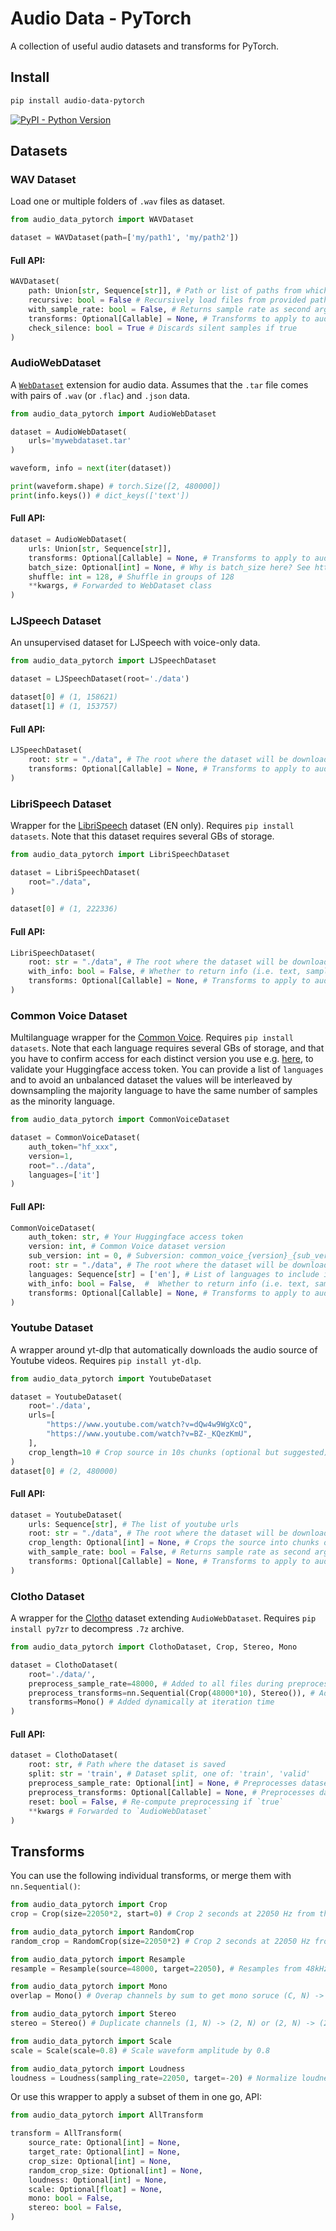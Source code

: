 
# Audio Data - PyTorch

A collection of useful audio datasets and transforms for PyTorch.

## Install

```bash
pip install audio-data-pytorch
```

[![PyPI - Python Version](https://img.shields.io/pypi/v/audio-data-pytorch?style=flat&colorA=0f0f0f&colorB=0f0f0f)](https://pypi.org/project/audio-data-pytorch/)

## Datasets

### WAV Dataset

Load one or multiple folders of `.wav` files as dataset.

```py
from audio_data_pytorch import WAVDataset

dataset = WAVDataset(path=['my/path1', 'my/path2'])
```

#### Full API:
```py
WAVDataset(
    path: Union[str, Sequence[str]], # Path or list of paths from which to load files
    recursive: bool = False # Recursively load files from provided paths
    with_sample_rate: bool = False, # Returns sample rate as second argument
    transforms: Optional[Callable] = None, # Transforms to apply to audio files
    check_silence: bool = True # Discards silent samples if true
)
```


### AudioWebDataset
A [`WebDataset`](https://webdataset.github.io/webdataset/) extension for audio data. Assumes that the `.tar` file comes with pairs of `.wav` (or `.flac`) and `.json` data.
```py
from audio_data_pytorch import AudioWebDataset

dataset = AudioWebDataset(
    urls='mywebdataset.tar'
)

waveform, info = next(iter(dataset))

print(waveform.shape) # torch.Size([2, 480000])
print(info.keys()) # dict_keys(['text'])
```

#### Full API:
```py
dataset = AudioWebDataset(
    urls: Union[str, Sequence[str]],
    transforms: Optional[Callable] = None, # Transforms to apply to audio files
    batch_size: Optional[int] = None, # Why is batch_size here? See https://webdataset.github.io/webdataset/gettingstarted/#webdataset-and-dataloader
    shuffle: int = 128, # Shuffle in groups of 128
    **kwargs, # Forwarded to WebDataset class
)
```

### LJSpeech Dataset
An unsupervised dataset for LJSpeech with voice-only data.
```py
from audio_data_pytorch import LJSpeechDataset

dataset = LJSpeechDataset(root='./data')

dataset[0] # (1, 158621)
dataset[1] # (1, 153757)
```

#### Full API:
```py
LJSpeechDataset(
    root: str = "./data", # The root where the dataset will be downloaded
    transforms: Optional[Callable] = None, # Transforms to apply to audio files
)
```

### LibriSpeech Dataset
Wrapper for the [LibriSpeech](https://www.openslr.org/12) dataset (EN only). Requires `pip install datasets`. Note that this dataset requires several GBs of storage.

```py
from audio_data_pytorch import LibriSpeechDataset

dataset = LibriSpeechDataset(
    root="./data",
)

dataset[0] # (1, 222336)
```

#### Full API:
```py
LibriSpeechDataset(
    root: str = "./data", # The root where the dataset will be downloaded
    with_info: bool = False, # Whether to return info (i.e. text, sampling rate, speaker_id)
    transforms: Optional[Callable] = None, # Transforms to apply to audio files
)
```

### Common Voice Dataset
Multilanguage wrapper for the [Common Voice](https://commonvoice.mozilla.org/). Requires `pip install datasets`. Note that each language requires several GBs of storage, and that you have to confirm access for each distinct version you use e.g. [here](https://huggingface.co/datasets/mozilla-foundation/common_voice_10_0), to validate your Huggingface access token. You can provide a list of `languages` and to avoid an unbalanced dataset the values will be interleaved by downsampling the majority language to have the same number of samples as the minority language.

```py
from audio_data_pytorch import CommonVoiceDataset

dataset = CommonVoiceDataset(
    auth_token="hf_xxx",
    version=1,
    root="../data",
    languages=['it']
)
```

#### Full API:
```py
CommonVoiceDataset(
    auth_token: str, # Your Huggingface access token
    version: int, # Common Voice dataset version
    sub_version: int = 0, # Subversion: common_voice_{version}_{sub_version}
    root: str = "./data", # The root where the dataset will be downloaded
    languages: Sequence[str] = ['en'], # List of languages to include in the dataset
    with_info: bool = False,  #  Whether to return info (i.e. text, sampling rate, age, gender, accent, locale)
    transforms: Optional[Callable] = None, # Transforms to apply to audio files
)
```

### Youtube Dataset
A wrapper around yt-dlp that automatically downloads the audio source of Youtube videos. Requires `pip install yt-dlp`.

```py
from audio_data_pytorch import YoutubeDataset

dataset = YoutubeDataset(
    root='./data',
    urls=[
        "https://www.youtube.com/watch?v=dQw4w9WgXcQ",
        "https://www.youtube.com/watch?v=BZ-_KQezKmU",
    ],
    crop_length=10 # Crop source in 10s chunks (optional but suggested)
)
dataset[0] # (2, 480000)
```

#### Full API:
```py
dataset = YoutubeDataset(
    urls: Sequence[str], # The list of youtube urls
    root: str = "./data", # The root where the dataset will be downloaded
    crop_length: Optional[int] = None, # Crops the source into chunks of `crop_length` seconds
    with_sample_rate: bool = False, # Returns sample rate as second argument
    transforms: Optional[Callable] = None, # Transforms to apply to audio files
)
```

### Clotho Dataset
A wrapper for the [Clotho](https://zenodo.org/record/3490684#.Y0VVVOxBwR0) dataset extending `AudioWebDataset`. Requires `pip install py7zr` to decompress `.7z` archive.

```py
from audio_data_pytorch import ClothoDataset, Crop, Stereo, Mono

dataset = ClothoDataset(
    root='./data/',
    preprocess_sample_rate=48000, # Added to all files during preprocessing
    preprocess_transforms=nn.Sequential(Crop(48000*10), Stereo()), # Added to all files during preprocessing
    transforms=Mono() # Added dynamically at iteration time
)
```


#### Full API:
```py
dataset = ClothoDataset(
    root: str, # Path where the dataset is saved
    split: str = 'train', # Dataset split, one of: 'train', 'valid'
    preprocess_sample_rate: Optional[int] = None, # Preprocesses dataset to this sample rate
    preprocess_transforms: Optional[Callable] = None, # Preprocesses dataset with the provided transfomrs
    reset: bool = False, # Re-compute preprocessing if `true`
    **kwargs # Forwarded to `AudioWebDataset`
)
```


## Transforms

You can use the following individual transforms, or merge them with `nn.Sequential()`:

```py
from audio_data_pytorch import Crop
crop = Crop(size=22050*2, start=0) # Crop 2 seconds at 22050 Hz from the start of the file

from audio_data_pytorch import RandomCrop
random_crop = RandomCrop(size=22050*2) # Crop 2 seconds at 22050 Hz from a random position

from audio_data_pytorch import Resample
resample = Resample(source=48000, target=22050), # Resamples from 48kHz to 22kHz

from audio_data_pytorch import Mono
overlap = Mono() # Overap channels by sum to get mono soruce (C, N) -> (1, N)

from audio_data_pytorch import Stereo
stereo = Stereo() # Duplicate channels (1, N) -> (2, N) or (2, N) -> (2, N)

from audio_data_pytorch import Scale
scale = Scale(scale=0.8) # Scale waveform amplitude by 0.8

from audio_data_pytorch import Loudness
loudness = Loudness(sampling_rate=22050, target=-20) # Normalize loudness to -20dB, requires `pip install pyloudnorm`
```

Or use this wrapper to apply a subset of them in one go, API:
```py
from audio_data_pytorch import AllTransform

transform = AllTransform(
    source_rate: Optional[int] = None,
    target_rate: Optional[int] = None,
    crop_size: Optional[int] = None,
    random_crop_size: Optional[int] = None,
    loudness: Optional[int] = None,
    scale: Optional[float] = None,
    mono: bool = False,
    stereo: bool = False,
)
```
